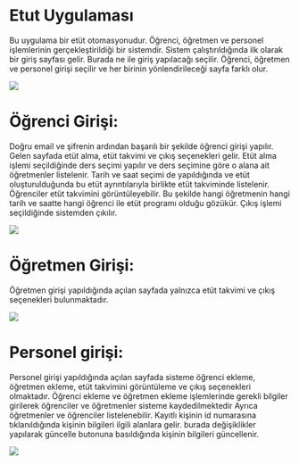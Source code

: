 # Etut Uygulaması
Bu uygulama bir etüt otomasyonudur. Öğrenci, öğretmen ve personel işlemlerinin gerçekleştirildiği bir sistemdir. Sistem çalıştırıldığında ilk olarak bir giriş sayfası gelir. Burada ne ile giriş yapılacağı seçilir. Öğrenci, öğretmen ve personel girişi seçilir ve her birinin yönlendirileceği sayfa farklı olur.

![](https://github.com/SimgeTerzioglu/EtutUygulamasi/blob/master/girisekranı.png)

# Öğrenci Girişi:
Doğru email ve şifrenin ardından başarılı bir şekilde öğrenci girişi yapılır. Gelen sayfada etüt alma, etüt takvimi ve çıkış seçenekleri gelir. Etüt alma işlemi seçildiğinde ders seçimi yapılır ve ders seçimine göre o alana ait öğretmenler listelenir. Tarih ve saat seçimi de yapıldığında ve etüt oluşturulduğunda bu etüt ayrıntılarıyla birlikte etüt takviminde listelenir. Öğrenciler etüt takvimini görüntüleyebilir. Bu şekilde hangi öğretmenin hangi tarih ve saatte hangi öğrenci ile etüt programı olduğu gözükür. Çıkış işlemi seçildiğinde sistemden çıkılır.

![](https://github.com/SimgeTerzioglu/EtutUygulamasi/blob/master/etutsecimi.png)

# Öğretmen Girişi:
Öğretmen girişi yapıldığında açılan sayfada yalnızca etüt takvimi ve çıkış seçenekleri bulunmaktadır. 

![](https://github.com/SimgeTerzioglu/EtutUygulamasi/blob/master/etuttakvimi.png)

# Personel girişi: 
Personel girişi yapıldığında açılan sayfada sisteme öğrenci ekleme, öğretmen ekleme, etüt takvimini görüntüleme ve çıkış seçenekleri olmaktadır. Öğrenci ekleme ve öğretmen ekleme işlemlerinde gerekli bilgiler girilerek öğrenciler ve öğretmenler sisteme kaydedilmektedir Ayrıca öğretmenler ve öğrenciler listelenebilir. Kayıtlı kişinin id numarasına tıklanıldığında kişinin bilgileri ilgili alanlara gelir. burada değişiklikler yapılarak güncelle butonuna basıldığında kişinin bilgileri güncellenir.

![](https://github.com/SimgeTerzioglu/EtutUygulamasi/blob/master/ogrenciekleme.png)

